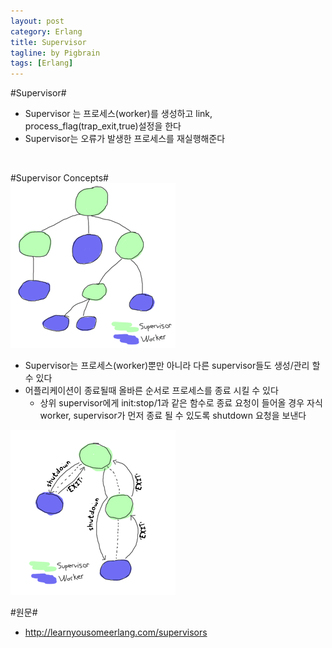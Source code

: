 ```yaml
---
layout: post
category: Erlang
title: Supervisor  
tagline: by Pigbrain
tags: [Erlang]
---
```


<!--more-->

#Supervisor#  
* Supervisor 는 프로세스(worker)를 생성하고 link, process_flag(trap_exit,true)설정을 한다  
* Supervisor는 오류가 발생한 프로세스를 재실행해준다  
  
<br>  
  
#Supervisor Concepts#  
<img src="/assets/themes/Snail/img/Erlang/Supervisor/sup-tree.png" alt="">  
  
* Supervisor는 프로세스(worker)뿐만 아니라 다른 supervisor들도 생성/관리 할 수 있다  
* 어플리케이션이 종료될때 올바른 순서로 프로세스를 종료 시킬 수 있다  
	* 상위 supervisor에게 init:stop/1과 같은 함수로 종료 요청이 들어올 경우 자식 worker, supervisor가 먼저 종료 될 수 있도록 shutdown 요청을 보낸다  
  
<img src="/assets/themes/Snail/img/Erlang/Supervisor/sup-tree-shutdown.png" alt="">  
<br>  


#원문#  
* http://learnyousomeerlang.com/supervisors  


